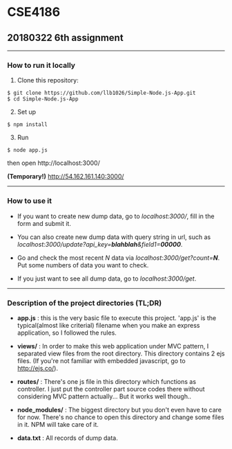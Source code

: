 # CSE4186
## 20180322 6th assignment

---

### How to run it locally

1. Clone this repository:
```
$ git clone https://github.com/llb1026/Simple-Node.js-App.git
$ cd Simple-Node.js-App
```

2. Set up
```
$ npm install
```

3. Run
```
$ node app.js
```

then open http://localhost:3000/

**(Temporary!)** http://54.162.161.140:3000/

---

### How to use it

* If you want to create new dump data, go to *localhost:3000/*, fill in the form and submit it.

* You can also create new dump data with query string in url, such as *localhost:3000/update?api_key=**blahblah**&field1=**00000***.

* Go and check the most recent *N* data via *localhost:3000/get?count=**N***. Put some numbers of data you want to check.

* If you just want to see all dump data, go to *localhost:3000/get*.

---

### Description of the project directories (TL;DR)

* **app.js** : this is the very basic file to execute this project. 'app.js' is the typical(almost like criterial) filename when you make an express application, so I followed the rules.

* **views/** : In order to make this web application under MVC pattern, I separated view files from the root directory. This directory contains 2 ejs files. (If you're not familiar with embedded javascript, go to http://ejs.co/).

* **routes/** : There's one js file in this directory which functions as controller. I just put the controller part source codes there without considering MVC pattern actually... But it works well though..

* **node_modules/** : The biggest directory but you don't even have to care for now. There's no chance to open this directory and change some files in it. NPM will take care of it.

* **data.txt** : All records of dump data.